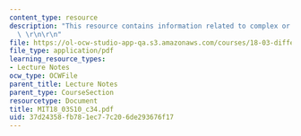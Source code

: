 ```yaml
---
content_type: resource
description: "This resource contains information related to complex or repeated eigenvalues.\
  \ \r\n\r\n"
file: https://ol-ocw-studio-app-qa.s3.amazonaws.com/courses/18-03-differential-equations-spring-2010/37d24358fb781ec77c206de293676f17_MIT18_03S10_c34.pdf
file_type: application/pdf
learning_resource_types:
- Lecture Notes
ocw_type: OCWFile
parent_title: Lecture Notes
parent_type: CourseSection
resourcetype: Document
title: MIT18_03S10_c34.pdf
uid: 37d24358-fb78-1ec7-7c20-6de293676f17
---
```

